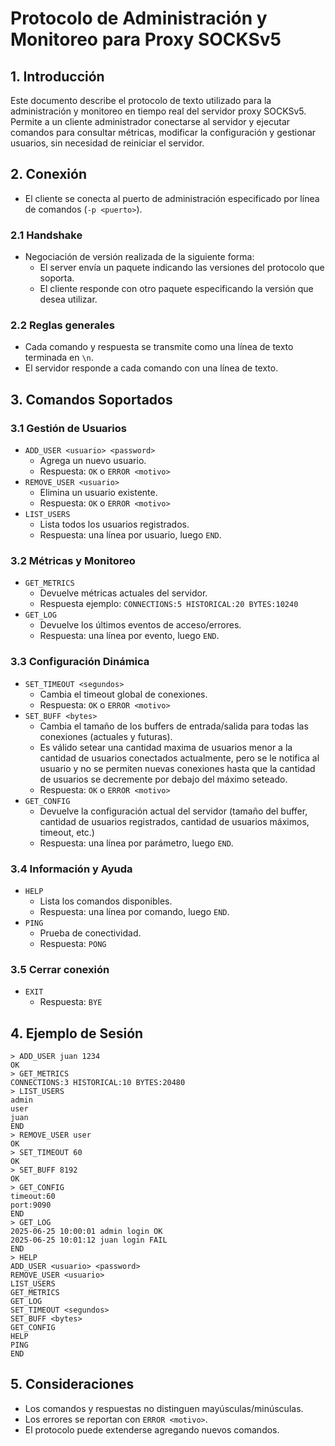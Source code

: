 # Protocolo de Administración y Monitoreo para Proxy SOCKSv5

## 1. Introducción
Este documento describe el protocolo de texto utilizado para la administración y monitoreo en tiempo real del servidor proxy SOCKSv5. Permite a un cliente administrador conectarse al servidor y ejecutar comandos para consultar métricas, modificar la configuración y gestionar usuarios, sin necesidad de reiniciar el servidor.

## 2. Conexión
- El cliente se conecta al puerto de administración especificado por línea de comandos (`-p <puerto>`).

### 2.1 Handshake
- Negociación de versión realizada de la siguiente forma:
  - El server envía un paquete indicando las versiones del protocolo que soporta.
  - El cliente responde con otro paquete especificando la versión que desea utilizar.

### 2.2 Reglas generales
- Cada comando y respuesta se transmite como una línea de texto terminada en `\n`.
- El servidor responde a cada comando con una línea de texto.

## 3. Comandos Soportados

### 3.1 Gestión de Usuarios
- `ADD_USER <usuario> <password>`
  - Agrega un nuevo usuario.
  - Respuesta: `OK` o `ERROR <motivo>`
- `REMOVE_USER <usuario>`
  - Elimina un usuario existente.
  - Respuesta: `OK` o `ERROR <motivo>`
- `LIST_USERS`
  - Lista todos los usuarios registrados.
  - Respuesta: una línea por usuario, luego `END`.

### 3.2 Métricas y Monitoreo
- `GET_METRICS`
  - Devuelve métricas actuales del servidor.
  - Respuesta ejemplo: `CONNECTIONS:5 HISTORICAL:20 BYTES:10240`
- `GET_LOG`
  - Devuelve los últimos eventos de acceso/errores.
  - Respuesta: una línea por evento, luego `END`.

### 3.3 Configuración Dinámica
- `SET_TIMEOUT <segundos>`
  - Cambia el timeout global de conexiones.
  - Respuesta: `OK` o `ERROR <motivo>`
- `SET_BUFF <bytes>`
  - Cambia el tamaño de los buffers de entrada/salida para todas las conexiones (actuales y futuras).
  - Es válido setear una cantidad maxima de usuarios menor a la cantidad de usuarios conectados 
    actualmente, pero se le notifica al usuario y no se permiten nuevas conexiones hasta que la cantidad 
    de usuarios se decremente por debajo del máximo seteado.
  - Respuesta: `OK` o `ERROR <motivo>`
- `GET_CONFIG`
  - Devuelve la configuración actual del servidor (tamaño del buffer, cantidad de usuarios registrados, 
    cantidad de usuarios máximos, timeout, etc.)
  - Respuesta: una línea por parámetro, luego `END`.

### 3.4 Información y Ayuda
- `HELP`
  - Lista los comandos disponibles.
  - Respuesta: una línea por comando, luego `END`.
- `PING`
  - Prueba de conectividad.
  - Respuesta: `PONG`

### 3.5 Cerrar conexión
- `EXIT`
  - Respuesta: `BYE`

## 4. Ejemplo de Sesión
```
> ADD_USER juan 1234
OK
> GET_METRICS
CONNECTIONS:3 HISTORICAL:10 BYTES:20480
> LIST_USERS
admin
user
juan
END
> REMOVE_USER user
OK
> SET_TIMEOUT 60
OK
> SET_BUFF 8192
OK
> GET_CONFIG
timeout:60
port:9090
END
> GET_LOG
2025-06-25 10:00:01 admin login OK
2025-06-25 10:01:12 juan login FAIL
END
> HELP
ADD_USER <usuario> <password>
REMOVE_USER <usuario>
LIST_USERS
GET_METRICS
GET_LOG
SET_TIMEOUT <segundos>
SET_BUFF <bytes>
GET_CONFIG
HELP
PING
END
```

## 5. Consideraciones
- Los comandos y respuestas no distinguen mayúsculas/minúsculas.
- Los errores se reportan con `ERROR <motivo>`.
- El protocolo puede extenderse agregando nuevos comandos.

